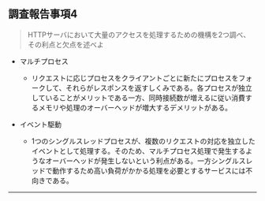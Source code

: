 ## 調査報告事項4
> HTTPサーバにおいて大量のアクセスを処理するための機構を2つ調べ、その利点と欠点を述べよ

- マルチプロセス
    - リクエストに応じプロセスをクライアントごとに新たにプロセスをフォークして、それらがレスポンスを返すしくみである。各プロセスが独立していることがメリットである一方、同時接続数が増えるに従い消費するメモリや処理のオーバーヘッドが増大するデメリットがある。

- イベント駆動
    - 1つのシングルスレッドプロセスが、複数のリクエストの対応を独立したイベントとして処理する。そのため、マルチプロセス処理で発生するようなオーバーヘッドが発生しないという利点がある。一方シングルスレッドで動作するため高い負荷がかかる処理を必要とするサービスには不向きである。

---

